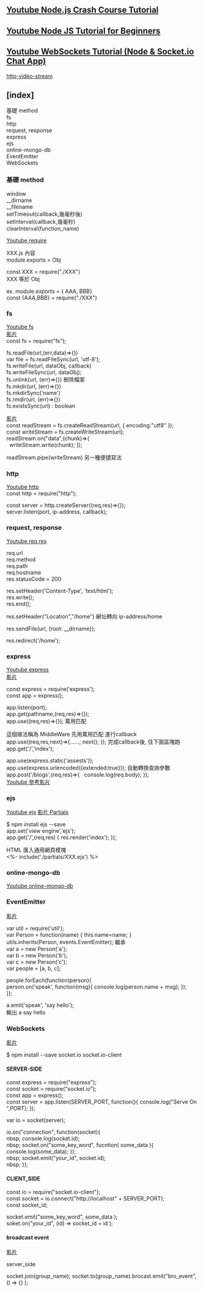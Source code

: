 
## [Youtube Node.js Crash Course Tutorial](https://www.youtube.com/watch?v=zb3Qk8SG5Ms&list=PL4cUxeGkcC9jsz4LDYc6kv3ymONOKxwBU&ab_channel=TheNetNinja)  
## [Youtube Node JS Tutorial for Beginners](https://www.youtube.com/watch?v=w-7RQ46RgxU&list=PL4cUxeGkcC9gcy9lrvMJ75z9maRw4byYp&index=2&ab_channel=TheNetNinja)  
## [Youtube WebSockets Tutorial (Node & Socket.io Chat App)](https://www.youtube.com/playlist?list=PL4cUxeGkcC9i4V-_ZVwLmOusj8YAUhj_9)  


[http-video-stream](https://github.com/Abdisalan/blog-code-examples/tree/master/http-video-stream)  
## [index] 

基礎 method  
fs  
http  
request, response  
express  
ejs  
online-mongo-db  
EventEmitter  
WebSockets  





### 基礎 method  

window  
__dirname  
__filename  
setTimeout(callback,幾毫秒後)  
setInterval(callback,幾毫秒)  
clearInterval(function_name)  

[Youtube require](https://youtu.be/OIBIXYLJjsI?list=PL4cUxeGkcC9jsz4LDYc6kv3ymONOKxwBU&t=833)  

XXX.js 內容  
module.exports = Obj  

const XXX = require("./XXX")  
XXX 等於 Obj  

ex.
module.exports = { AAA, BBB}  
const {AAA,BBB} = require("./XXX")  

### fs  
[Youtube fs](https://youtu.be/OIBIXYLJjsI?list=PL4cUxeGkcC9jsz4LDYc6kv3ymONOKxwBU&t=1269)  
[影片](https://youtu.be/U57kU311-nE?list=PL4cUxeGkcC9gcy9lrvMJ75z9maRw4byYp&t=266)  
const fs = require("fs");  

fs.readFile(url,(err,data)=>{})  
var file = fs.readFileSync(url, 'utf-8');  
fs.writeFile(url, dataObj, callback)  
fs.writeFileSync(url, dataObj);  
fs.unlink(url, (err)=>{})  刪除檔案  
fs.mkdir(url, (err)=>{})  
fs.mkdirSync('name')  
fs.rmdir(url, (err)=>{})  
fs.existsSync(url) : boolean  

[影片](https://youtu.be/E3tTzx0Qoj0?list=PL4cUxeGkcC9gcy9lrvMJ75z9maRw4byYp&t=233)  
const readStream = fs.createReadStream(url, { encoding:"utf8" });  
const writeStream = fs.createWriteStream(url);  
readStream.on("data",(chunk)=>{  
&nbsp; writeStream.write(chunk); });  

readStream.pipe(writeStream)  另一種便捷寫法  

### http  
[Youtube http](https://youtu.be/-HPZ1leCV8k?list=PL4cUxeGkcC9jsz4LDYc6kv3ymONOKxwBU&t=390)  
const http = require("http");  

const server = http.createServer((req,res)=>{});  
server.listen(port, ip-address, callback);  

### request, response  
[Youtube req,res](https://youtu.be/DQD00NAUPNk?list=PL4cUxeGkcC9jsz4LDYc6kv3ymONOKxwBU&t=292)  

req.url  
req.method  
req.path  
req.hostname  
res.statusCode = 200  

res.setHeader('Content-Type', 'text/html');  
res.write();  
res.end();  

res.setHeader("Location","/home")  網址轉向 ip-address/home  

res.sendFile(url, {root: __dirname});  

res.redirect('/home');  

### express  
[Youtube express](https://youtu.be/Lr9WUkeYSA8?list=PL4cUxeGkcC9jsz4LDYc6kv3ymONOKxwBU&t=139)  
[影片](https://youtu.be/oZGmHNZv7Sc?list=PL4cUxeGkcC9gcy9lrvMJ75z9maRw4byYp&t=543)  

const express = require('express');  
const app = express();  

app.listen(port);  
app.get(pathname,(req,res)=>{});  
app.use((req,res)=>{});  萬用匹配  

這個做法稱為 MiddleWare  先用萬用匹配 進行callback  
app.use((req,res,next)=>{......; next(); });  完成callback後, 往下面區塊跑  
app.get('/','index');  

app.use(express.static('assests'));  
app.use(express.urlencoded({extended:true}));  自動轉換查詢參數  
app.post('/blogs',(req,res)=>{
&nbsp; console.log(req.body); });  
[Youtube 參考影片](https://youtu.be/VVGgacjzc2Y?list=PL4cUxeGkcC9jsz4LDYc6kv3ymONOKxwBU&t=638)  

### ejs  
[Youtube ejs](https://youtu.be/yXEesONd_54?list=PL4cUxeGkcC9jsz4LDYc6kv3ymONOKxwBU&t=101)
[影片 Partials](https://youtu.be/CdvSVkF9m_Y?list=PL4cUxeGkcC9gcy9lrvMJ75z9maRw4byYp&t=143)  

$ npm install ejs --save  
app.set('view engine','ejs');  
app.get('/',(req,res) { res.render('index'); });  

HTML  匯入通用網頁模塊  
<%- include('./partials/XXX.ejs') %>  


### online-mongo-db  
[Youtube online-mongo-db](https://youtu.be/bxsemcrY4gQ?list=PL4cUxeGkcC9jsz4LDYc6kv3ymONOKxwBU&t=336)  


### EventEmitter  
[影片](https://youtu.be/NtrnaTKqFPQ?list=PL4cUxeGkcC9gcy9lrvMJ75z9maRw4byYp&t=509)  

var util = require('util');  
var Person = function(name) { this.name=name; }  
utils.inherits(Person, events.EventEmitter);  繼承  
var a = new Person('a');  
var b = new Person('b');  
var c = new Person('c');  
var people = [a, b, c];  

people.forEach(function(person){  
person.on('speak', function(msg){ console.log(person.name + msg); });  
});  

a.emit('speak', 'say hello');  
輸出  a say hello  


### WebSockets  
[影片](https://youtu.be/UwS3wJoi7fY?list=PL4cUxeGkcC9i4V-_ZVwLmOusj8YAUhj_9&t=138)   

$ npm install --save socket.io socket.io-client  

#### SERVER-SIDE  
const express = require("express");  
const socket = require("socket.io");   
const app = express();  
const server = app.listen(SERVER_PORT, function(){ console.log("Serve On ",PORT); });  

var io = socket(server);  

io.on("connection", function(socket){  
nbsp; console.log(socket.id);  
nbsp; socket.on("some_key_word", fucntion( some_data ){ console.log(some_data);  });  
nbsp; socket.emit("your_id", socket.id);  
nbsp; });  

#### CLIENT_SIDE  

const io = require("socket.io-client");  
const socket = io.connect("http://localhost" + SERVER_PORT);  
const socket_id;  

socket.emit("some_key_word", some_data );  
soket.on("your_id", (id) => socket_id = id );  

#### broadcast event  
[影片](https://youtu.be/FvArk8-qgCk?list=PL4cUxeGkcC9i4V-_ZVwLmOusj8YAUhj_9&t=56)  

server_side

socket.join(group_name);
socket.to(group_name).brocast.emit("bro_event", () => {} );  

















